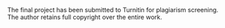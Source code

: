 The final project has been submitted to Turnitin for plagiarism screening. The author retains full copyright over the entire work.
